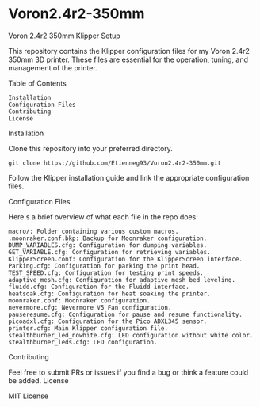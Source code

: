 # Voron2.4r2-350mm
Voron 2.4r2 350mm Klipper Setup

This repository contains the Klipper configuration files for my Voron 2.4r2 350mm 3D printer. These files are essential for the operation, tuning, and management of the printer.

Table of Contents

    Installation
    Configuration Files
    Contributing
    License

Installation

Clone this repository into your preferred directory.

    git clone https://github.com/Etienneg93/Voron2.4r2-350mm.git

Follow the Klipper installation guide and link the appropriate configuration files.

Configuration Files

Here's a brief overview of what each file in the repo does:

    macro/: Folder containing various custom macros.
    .moonraker.conf.bkp: Backup for Moonraker configuration.
    DUMP_VARIABLES.cfg: Configuration for dumping variables.
    GET_VARIABLE.cfg: Configuration for retrieving variables.
    KlipperScreen.conf: Configuration for the KlipperScreen interface.
    Parking.cfg: Configuration for parking the print head.
    TEST_SPEED.cfg: Configuration for testing print speeds.
    adaptive_mesh.cfg: Configuration for adaptive mesh bed leveling.
    fluidd.cfg: Configuration for the Fluidd interface.
    heatsoak.cfg: Configuration for heat soaking the printer.
    moonraker.conf: Moonraker configuration.
    nevermore.cfg: Nevermore V5 Fan configuration.
    pauseresume.cfg: Configuration for pause and resume functionality.
    picoadxl.cfg: Configuration for the Pico ADXL345 sensor.
    printer.cfg: Main Klipper configuration file.
    stealthburner_led_nowhite.cfg: LED configuration without white color.
    stealthburner_leds.cfg: LED configuration.

Contributing

Feel free to submit PRs or issues if you find a bug or think a feature could be added.
License

MIT License
